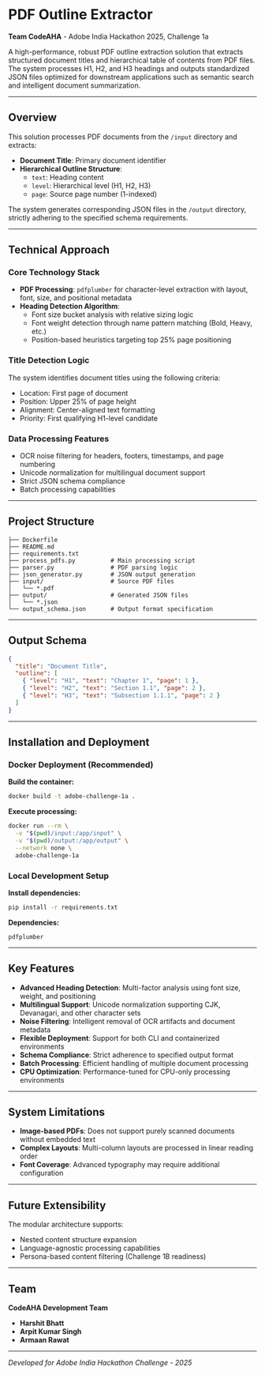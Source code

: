 # PDF Outline Extractor

**Team CodeAHA** - Adobe India Hackathon 2025, Challenge 1a

A high-performance, robust PDF outline extraction solution that extracts structured document titles and hierarchical table of contents from PDF files. The system processes H1, H2, and H3 headings and outputs standardized JSON files optimized for downstream applications such as semantic search and intelligent document summarization.

---

## Overview

This solution processes PDF documents from the `/input` directory and extracts:

- **Document Title**: Primary document identifier
- **Hierarchical Outline Structure**:
  - `text`: Heading content
  - `level`: Hierarchical level (H1, H2, H3)
  - `page`: Source page number (1-indexed)

The system generates corresponding JSON files in the `/output` directory, strictly adhering to the specified schema requirements.

---

## Technical Approach

### Core Technology Stack

- **PDF Processing**: `pdfplumber` for character-level extraction with layout, font, size, and positional metadata
- **Heading Detection Algorithm**:
  - Font size bucket analysis with relative sizing logic
  - Font weight detection through name pattern matching (Bold, Heavy, etc.)
  - Position-based heuristics targeting top 25% page positioning

### Title Detection Logic

The system identifies document titles using the following criteria:

- Location: First page of document
- Position: Upper 25% of page height
- Alignment: Center-aligned text formatting
- Priority: First qualifying H1-level candidate

### Data Processing Features

- OCR noise filtering for headers, footers, timestamps, and page numbering
- Unicode normalization for multilingual document support
- Strict JSON schema compliance
- Batch processing capabilities

---

## Project Structure

```
├── Dockerfile
├── README.md
├── requirements.txt
├── process_pdfs.py          # Main processing script
├── parser.py                # PDF parsing logic
├── json_generator.py        # JSON output generation
├── input/                   # Source PDF files
│   └── *.pdf
├── output/                  # Generated JSON files
│   └── *.json
└── output_schema.json       # Output format specification
```

---

## Output Schema

```json
{
  "title": "Document Title",
  "outline": [
    { "level": "H1", "text": "Chapter 1", "page": 1 },
    { "level": "H2", "text": "Section 1.1", "page": 2 },
    { "level": "H3", "text": "Subsection 1.1.1", "page": 2 }
  ]
}
```

---

## Installation and Deployment

### Docker Deployment (Recommended)

**Build the container:**

```bash
docker build -t adobe-challenge-1a .
```

**Execute processing:**

```bash
docker run --rm \
  -v "$(pwd)/input:/app/input" \
  -v "$(pwd)/output:/app/output" \
  --network none \
  adobe-challenge-1a
```

### Local Development Setup

**Install dependencies:**

```bash
pip install -r requirements.txt
```

**Dependencies:**

```
pdfplumber
```

---

## Key Features

- **Advanced Heading Detection**: Multi-factor analysis using font size, weight, and positioning
- **Multilingual Support**: Unicode normalization supporting CJK, Devanagari, and other character sets
- **Noise Filtering**: Intelligent removal of OCR artifacts and document metadata
- **Flexible Deployment**: Support for both CLI and containerized environments
- **Schema Compliance**: Strict adherence to specified output format
- **Batch Processing**: Efficient handling of multiple document processing
- **CPU Optimization**: Performance-tuned for CPU-only processing environments

---

## System Limitations

- **Image-based PDFs**: Does not support purely scanned documents without embedded text
- **Complex Layouts**: Multi-column layouts are processed in linear reading order
- **Font Coverage**: Advanced typography may require additional configuration

---

## Future Extensibility

The modular architecture supports:

- Nested content structure expansion
- Language-agnostic processing capabilities
- Persona-based content filtering (Challenge 1B readiness)

---

## Team

**CodeAHA Development Team**

- **Harshit Bhatt**
- **Arpit Kumar Singh**
- **Armaan Rawat**

---

_Developed for Adobe India Hackathon Challenge - 2025_
